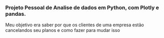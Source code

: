 ### Projeto Pessoal de Analise de dados em Python, com Plotly e pandas.
Meu objetivo era saber por que os clientes de uma empresa  estão cancelandos seu planos e como fazer para mudar isso
